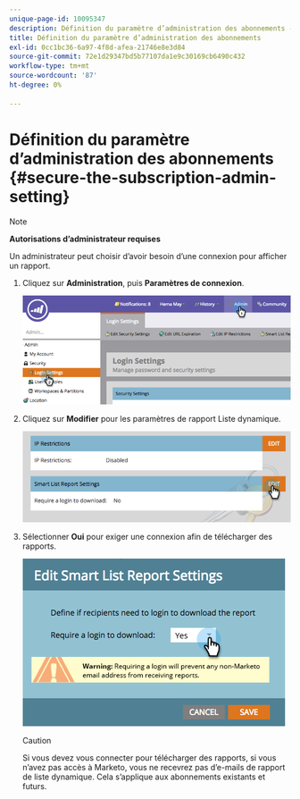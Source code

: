 ```yaml
---
unique-page-id: 10095347
description: Définition du paramètre d’administration des abonnements - Documents Marketo - Documentation du produit
title: Définition du paramètre d’administration des abonnements
exl-id: 0cc1bc36-6a97-4f8d-afea-21746e8e3d84
source-git-commit: 72e1d29347bd5b77107da1e9c30169cb6490c432
workflow-type: tm+mt
source-wordcount: '87'
ht-degree: 0%

---
```


# Définition du paramètre d’administration des abonnements {#secure-the-subscription-admin-setting}

>[!NOTE]
>
>**Autorisations d’administrateur requises**

Un administrateur peut choisir d’avoir besoin d’une connexion pour afficher un rapport.

1. Cliquez sur **Administration**, puis **Paramètres de connexion**.

   ![](assets/image2015-4-29-12-3a46-3a14.png)

1. Cliquez sur **Modifier** pour les paramètres de rapport Liste dynamique.

   ![](assets/image2015-4-29-12-3a50-3a50.png)

1. Sélectionner **Oui** pour exiger une connexion afin de télécharger des rapports.

   ![](assets/image2015-4-29-12-3a53-3a7.png)

   >[!CAUTION]
   >
   >Si vous devez vous connecter pour télécharger des rapports, si vous n’avez pas accès à Marketo, vous ne recevrez pas d’e-mails de rapport de liste dynamique. Cela s’applique aux abonnements existants et futurs.
